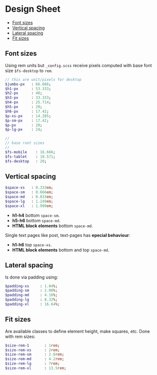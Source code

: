 # Design Sheet

- [Font sizes](#font-sizes)
- [Vertical spacing](#vertical-spacing)
- [Lateral spacing](#lateral-spacing)
- [Fit sizes](#fit-sizes)

## Font sizes
Using rem units but `_config.scss` receive pixels computed with base font size `$fs-desktop` to `rem`.

```sass
// this are unit/pixels for desktop
$jumbo-px   : 66.666;
$h1-px      : 53.333;
$h2-px      : 40;
$h3-px      : 33.333;
$h4-px      : 25.714;
$h5-px      : 20;
$h6-px      : 17.42;
$p-xs-px    : 14.285;
$p-sm-px    : 17.42;
$p-px       : 20;
$p-lg-px    : 24;

// 
// base root sizes
// 
$fs-mobile    : 16.666;
$fs-tablet    : 18.571;
$fs-desktop   : 20;
```

## Vertical spacing

```sass
$space-xs   : 0.333em;
$space-sm   : 0.666em;
$space-md   : 0.833em;
$space-lg   : 1.249em;
$space-xl   : 1.999em;
```

* **h1-h4** bottom `space-sm`.
* **h5-h6** bottom `space-md`.
* **HTML block elements** bottom `space-md`.

Single text pages like post, text-pages has **epecial behaviour**:
* **h1-h6** top `space-xs`.
* **HTML block elements** bottom and top `space-md`.


## Lateral spacing
Is done via padding using: 

```sass
$padding-xs     : 1.04%;
$padding-sm     : 2.08%;
$padding-md     : 4.16%;
$padding-lg     : 8.32%;
$padding-xl     : 16.64%;
```

## Fit sizes
Are available classes to define element height, make squares, etc. Done with rem sizes:

```sass
$size-rem-1       : 1rem;
$size-rem-xs      : 2rem;
$size-rem-sm      : 2.8rem;
$size-rem-md      : 4.2rem;
$size-rem-lg      : 7rem;
$size-rem-xl      : 13.5rem;
```
